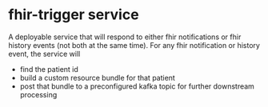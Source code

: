 # fhir-trigger service

A deployable service that will respond to either fhir
notifications or fhir history events (not both at the same time).
For any fhir notification or history event, the service will
- find the patient id
- build a custom resource bundle for that patient
- post that bundle to a preconfigured kafka topic for
further downstream processing



